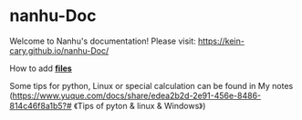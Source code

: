 # nanhu-Doc

Welcome to Nanhu's documentation! Please visit: https://kein-cary.github.io/nanhu-Doc/

How to add [**files**](https://kein-cary.github.io/nanhu-Doc/Q&A/Add_files.html)

Some tips for python, Linux or special calculation can be found in My notes (https://www.yuque.com/docs/share/edea2b2d-2e91-456e-8486-814c46f8a1b5?# 《Tips of pyton & linux & Windows》)
